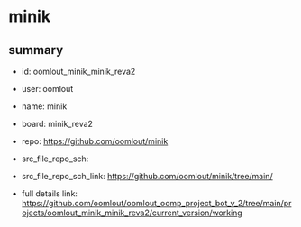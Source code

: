# minik
 
## summary 
* id: oomlout_minik_minik_reva2
* user: oomlout
* name: minik
* board: minik_reva2
* repo: https://github.com/oomlout/minik



* src_file_repo_sch: 
* src_file_repo_sch_link: https://github.com/oomlout/minik/tree/main/
* full details link: https://github.com/oomlout/oomlout_oomp_project_bot_v_2/tree/main/projects/oomlout_minik_minik_reva2/current_version/working  







